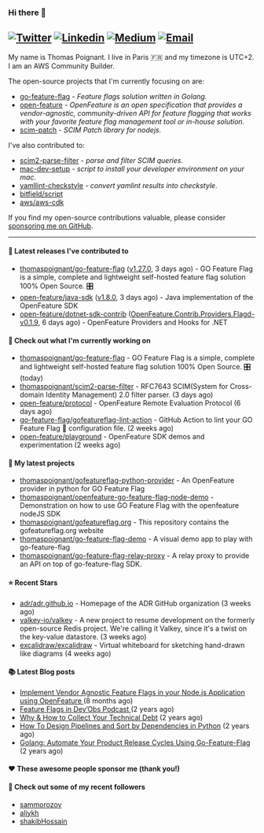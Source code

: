### Hi there 👋
[![Twitter](https://img.shields.io/twitter/follow/thomaspoignant?label=Twitter&style=social)](https://twitter.com/thomaspoignant)
[![Linkedin](https://img.shields.io/badge/LinkedIn--_.svg?style=social&logo=linkedin)](https://www.linkedin.com/in/poignantthomas/)
[![Medium](https://img.shields.io/badge/medium--_.svg?style=social&logo=medium)](https://thomaspoignant.medium.com/)
[![Email](https://img.shields.io/badge/email--_.svg?logo=Gmail&style=social)](mailto:thomas.poignant@gmail.com)
-----------

My name is Thomas Poignant. I live in Paris 🇫🇷 and my timezone is UTC+2.  
I am an AWS Community Builder.

The open-source projects that I'm currently focusing on are:
- [go-feature-flag](https://github.com/thomaspoignant/go-feature-flag) _- Feature flags solution written in Golang._
- [open-feature](https://github.com/open-feature) _- OpenFeature is an open specification that provides a vendor-agnostic, community-driven API for feature flagging that works with your favorite feature flag management tool or in-house solution._
- [scim-patch](https://github.com/thomaspoignant/scim-patch) _- SCIM Patch library for nodejs._

I've also contributed to:
- [scim2-parse-filter](https://github.com/thomaspoignant/scim2-parse-filter) _- parse and filter SCIM queries._
- [mac-dev-setup](https://github.com/thomaspoignant/mac-dev-setup) _- script to install your developer environment on your mac._
- [yamllint-checkstyle](https://github.com/thomaspoignant/yamllint-checkstyle) _- convert yamlint results into checkstyle_.
- [bitfield/script](https://github.com/bitfield/script)
- [aws/aws-cdk](https://github.com/aws/aws-cdk)

If you find my open-source contributions valuable, please consider [sponsoring me on GitHub](https://github.com/sponsors/thomaspoignant/).

-----------
#### 🚀 Latest releases I've contributed to

- [thomaspoignant/go-feature-flag](https://github.com/thomaspoignant/go-feature-flag) ([v1.27.0](https://github.com/thomaspoignant/go-feature-flag/releases/tag/v1.27.0), 3 days ago) - GO Feature Flag is a simple, complete and lightweight self-hosted feature flag solution 100% Open Source. 🎛️
- [open-feature/java-sdk](https://github.com/open-feature/java-sdk) ([v1.8.0](https://github.com/open-feature/java-sdk/releases/tag/v1.8.0), 3 days ago) - Java implementation of the OpenFeature SDK
- [open-feature/dotnet-sdk-contrib](https://github.com/open-feature/dotnet-sdk-contrib) ([OpenFeature.Contrib.Providers.Flagd-v0.1.9](https://github.com/open-feature/dotnet-sdk-contrib/releases/tag/OpenFeature.Contrib.Providers.Flagd-v0.1.9), 6 days ago) - OpenFeature Providers and Hooks for .NET

#### 👷 Check out what I'm currently working on

- [thomaspoignant/go-feature-flag](https://github.com/thomaspoignant/go-feature-flag) - GO Feature Flag is a simple, complete and lightweight self-hosted feature flag solution 100% Open Source. 🎛️ (today)
- [thomaspoignant/scim2-parse-filter](https://github.com/thomaspoignant/scim2-parse-filter) - RFC7643 SCIM(System for Cross-domain Identity Management) 2.0 filter parser. (3 days ago)
- [open-feature/protocol](https://github.com/open-feature/protocol) - OpenFeature Remote Evaluation Protocol (6 days ago)
- [go-feature-flag/gofeatureflag-lint-action](https://github.com/go-feature-flag/gofeatureflag-lint-action) - GitHub Action to lint your GO Feature Flag 🏁 configuration file. (2 weeks ago)
- [open-feature/playground](https://github.com/open-feature/playground) - OpenFeature SDK demos and experimentation (2 weeks ago)

#### 🌱 My latest projects

- [thomaspoignant/gofeatureflag-python-provider](https://github.com/thomaspoignant/gofeatureflag-python-provider) - An OpenFeature provider in python for GO Feature Flag
- [thomaspoignant/openfeature-go-feature-flag-node-demo](https://github.com/thomaspoignant/openfeature-go-feature-flag-node-demo) - Demonstration on how to use GO Feature Flag with the openfeature nodeJS SDK
- [thomaspoignant/gofeatureflag.org](https://github.com/thomaspoignant/gofeatureflag.org) - This repository contains the gofeatureflag.org website
- [thomaspoignant/go-feature-flag-demo](https://github.com/thomaspoignant/go-feature-flag-demo) - A visual demo app to play with go-feature-flag
- [thomaspoignant/go-feature-flag-relay-proxy](https://github.com/thomaspoignant/go-feature-flag-relay-proxy) - A relay proxy to provide an API on top of go-feature-flag SDK.

#### ⭐ Recent Stars

- [adr/adr.github.io](https://github.com/adr/adr.github.io) - Homepage of the ADR GitHub organization (3 weeks ago)
- [valkey-io/valkey](https://github.com/valkey-io/valkey) - A new project to resume development on the formerly open-source Redis project. We&#39;re calling it Valkey, since it&#39;s a twist on the key-value datastore. (3 weeks ago)
- [excalidraw/excalidraw](https://github.com/excalidraw/excalidraw) - Virtual whiteboard for sketching hand-drawn like diagrams (4 weeks ago)

#### 📚 Latest Blog posts

- [Implement Vendor Agnostic Feature Flags in your Node.js Application using OpenFeature ](https://faun.pub/implement-vendor-agnostic-feature-flags-in-your-node-js-application-using-openfeature-b89fde448f6c?source=rss-9a58464dd8e9------2) (8 months ago)
- [ Feature Flags in Dev’Obs Podcast ](https://thomaspoignant.medium.com/feature-flags-in-devobs-podcast-ec11079f8a4b?source=rss-9a58464dd8e9------2) (2 years ago)
- [Why &amp; How to Collect Your Technical Debt](https://medium.com/geekculture/why-how-to-collect-your-technical-debt-bd917960eee?source=rss-9a58464dd8e9------2) (2 years ago)
- [How To Design Pipelines and Sort by Dependencies in Python](https://betterprogramming.pub/how-to-design-pipelines-and-sort-by-dependencies-in-python-ed876495a826?source=rss-9a58464dd8e9------2) (2 years ago)
- [Golang: Automate Your Product Release Cycles Using Go-Feature-Flag](https://betterprogramming.pub/automate-your-product-release-cycles-using-go-feature-flag-6ab73f869f?source=rss-9a58464dd8e9------2) (2 years ago)

#### ❤️ These awesome people sponsor me (thank you!)


#### 👯 Check out some of my recent followers

- [sammorozov](https://github.com/sammorozov)
- [aliykh](https://github.com/aliykh)
- [shakibHossain](https://github.com/shakibHossain)
